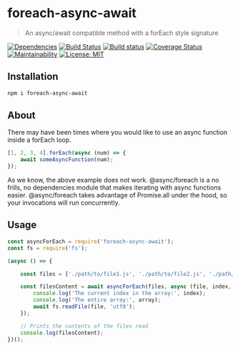 # foreach-async-await

> An async/await compatible method with a forEach style signature

[![Dependencies](http://img.shields.io/david/codearoni/async-foreach.svg)](https://david-dm.org/codearoni/async-foreach)
[![Build Status](https://travis-ci.org/codearoni/async-foreach.svg?branch=master)](https://travis-ci.org/codearoni/async-foreach)
[![Build status](https://ci.appveyor.com/api/projects/status/tho4t7yfg6t5oylt?svg=true)](https://ci.appveyor.com/project/codearoni/async-foreach)
[![Coverage Status](https://coveralls.io/repos/github/codearoni/async-foreach/badge.svg)](https://coveralls.io/github/codearoni/async-foreach)
[![Maintainability](https://api.codeclimate.com/v1/badges/dcd0c5541ad92ce8206e/maintainability)](https://codeclimate.com/github/codearoni/async-foreach/maintainability)
[![License: MIT](https://img.shields.io/badge/License-MIT-yellow.svg)](https://opensource.org/licenses/MIT)

## Installation

```bash
npm i foreach-async-await
```

## About

There may have been times where you would like to use an async function inside a forEach loop.

```js
[1, 2, 3, 4].forEach(async (num) => {
    await someAsyncFunction(num);
});
```

As we know, the above example does not work. @async/foreach is a no frills, no dependencies module that makes iterating with async functions easier.
@async/foreach takes advantage of Promise.all under the hood, so your invocations will run concurrently.

## Usage

```js
const asyncForEach = require('foreach-async-await');
const fs = require('fs');

(async () => {

    const files = ['./path/to/file1.js', './path/to/file2.js', './path/to/file3.js'];

    const filesContent = await asyncForEach(files, async (file, index, array) => {
        console.log('The current index in the array:', index);
        console.log('The entire array:', array);
        await fs.readFile(file, 'utf8');
    });

    // Prints the contents of the files read
    console.log(filesContent);
})();
```